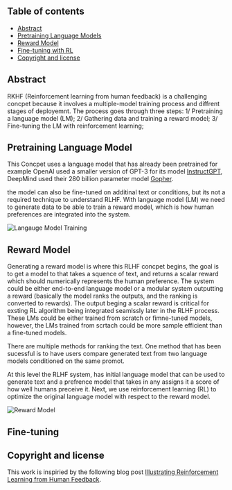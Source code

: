 
## Table of contents

- [Abstract](#Abstract)
- [Pretraining Language Models](#pretraining)
- [Reward Model](#reward-model)
- [Fine-tuning with RL](#fine-tuning)
- [Copyright and license](#copyright-and-license)


## Abstract

RKHF (Reinforcement learning from human feedback) is a challenging concpet because it involves a multiple-model
training process and diffrent stages of deployemnt. 
    The process goes through three steps:
        1/ Pretraining a language model (LM);
        2/ Gathering data and training a reward model;
        3/ Fine-tuning the LM with reinforcement learning;

## Pretraining Language Model

This Concpet uses a language model that has already been pretrained for example OpenAI used a smaller version of GPT-3 for its model [InstructGPT](https://openai.com/blog/instruction-following/), DeepMind used their 280 billion parameter model [Gopher](https://www.deepmind.com/blog/language-modelling-at-scale-gopher-ethical-considerations-and-retrieval/).

the model can also be fine-tuned on additinal text or conditions, but its not a required technique to understand RLHF. With language model (LM) we need to generate data to be able to train a reward model, which is how human preferences are integrated into the system.

![Langauge Model Training](languageModel_training.png)

## Reward Model

Generating a reward model is where this RLHF concpet begins, the goal is to get a model to that takes a squence of text, and returns a scalar reward which should numerically represents the human preference. The system could be either end-to-end language model or a modular system outputting a reward (basically the model ranks the outputs, and the ranking is converted to rewards). The output beging a scalar reward is critical for exsting RL algorithm being integrated seamlssly later in the RLHF process. These LMs could be either trained from scratch or fimne-tuned models, however, the LMs trained from scrtach could be more sample efficient than a fine-tuned models.

There are multiple methods for ranking the text. One method that has been sucessful is to have users compare generated text from two language models conditioned on the same promot.

At this level the RLHF system, has initial language model that can be used to generate text and a prefrence model that takes in any assigns it a score of how well humans preceive it. Next, we use reinforcement learning (RL) to optimize the original language model with respect to the reward model.

![Reward Model](reward_model.png)

## Fine-tuning


## Copyright and license

This work is inspiried by the following blog post [Illustrating Reinforcement Learning from Human Feedback](https://huggingface.co/blog/rlhf).


